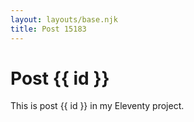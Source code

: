 ```yaml
---
layout: layouts/base.njk
title: Post 15183
---
```


# Post {{ id }}

This is post {{ id }} in my Eleventy project.
